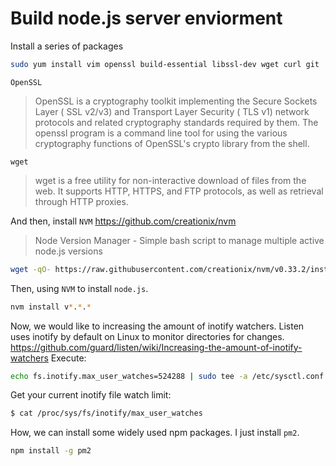 # Build node.js server enviorment
Install a series of packages
``` bash
sudo yum install vim openssl build-essential libssl-dev wget curl git
```

`OpenSSL`
>OpenSSL is a cryptography toolkit implementing the Secure Sockets Layer ( SSL v2/v3) and Transport Layer Security ( TLS v1) network protocols and related cryptography standards required by them.
>The openssl program is a command line tool for using the various cryptography functions of OpenSSL's crypto library from the shell.

`wget`
> wget is a free utility for non-interactive download of files from the web. It supports HTTP, HTTPS, and FTP protocols, as well as retrieval through HTTP proxies.<br/>


And then, install `NVM`
https://github.com/creationix/nvm
> Node Version Manager - Simple bash script to manage multiple active node.js versions
``` bash
wget -qO- https://raw.githubusercontent.com/creationix/nvm/v0.33.2/install.sh | bash
```

Then, using `NVM` to install `node.js`.
``` bash
nvm install v*.*.*
```

Now, we would like to increasing the amount of inotify watchers. Listen uses inotify by default on Linux to monitor directories for changes.
https://github.com/guard/listen/wiki/Increasing-the-amount-of-inotify-watchers
Execute:
``` bash
echo fs.inotify.max_user_watches=524288 | sudo tee -a /etc/sysctl.conf && sudo sysctl -p
```

Get your current inotify file watch limit:
``` bash
$ cat /proc/sys/fs/inotify/max_user_watches
```

How, we can install some widely used npm packages. I just install `pm2`.
``` bash
npm install -g pm2
```





